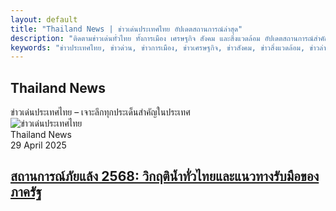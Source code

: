 ```yaml
---
layout: default
title: "Thailand News | ข่าวเด่นประเทศไทย อัปเดตสถานการณ์ล่าสุด"
description: "ติดตามข่าวเด่นทั่วไทย ทั้งการเมือง เศรษฐกิจ สังคม และสิ่งแวดล้อม อัปเดตสถานการณ์สำคัญแบบเรียลไทม์ วิเคราะห์เจาะลึกทุกมิติ เพื่อคุณโดยเฉพาะที่ FintechXHub"
keywords: "ข่าวประเทศไทย, ข่าวด่วน, ข่าวการเมือง, ข่าวเศรษฐกิจ, ข่าวสังคม, ข่าวสิ่งแวดล้อม, ข่าวล่าสุด, ข่าววันนี้"
---
```


<section id="category-section" class="category-section section pt-1">
    <div class="container section-title" data-aos="fade-up">
        <h2>Thailand News</h2>
        <div><span class="description-title">ข่าวเด่นประเทศไทย – เจาะลึกทุกประเด็นสำคัญในประเทศ</span></div>
    </div>
    <div class="container" data-aos="fade-up" data-aos-delay="100">
        <div class="row gy-4 mb-4">
            <div class="col-lg-4">
                <article class="featured-post">
                    <div class="post-img">
                        <img src="https://s6.imgcdn.dev/YwGlT2.webp" alt="ข่าวเด่นประเทศไทย" class="img-fluid" loading="lazy">
                    </div>
                    <div class="post-content">
                        <div class="category-meta">
                            <span class="post-category">Thailand News</span>
                            <div class="author-meta">
                                <span class="post-date">29 April 2025</span>
                            </div>
                        </div>
                        <h2 class="title">
                            <a href="/thailand-news/สถานการณ์ภัยแล้ง-2568-วิกฤติน้ำทั่วไทย">สถานการณ์ภัยแล้ง 2568: วิกฤติน้ำทั่วไทยและแนวทางรับมือของภาครัฐ</a>
                        </h2>
                    </div>
                </article>
            </div>
        </div>
    </div>
</section>